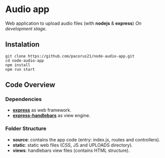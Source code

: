 # Audio app

Web application to upload audio files (with __nodejs__ & __express__) *On development stage*.

## Instalation

```
git clone https://github.com/pacorus21/node-audio-app.git
cd node-audio-app
npm install
npm run start
```

## Code Overview
### Dependencies

* [__express__](https://github.com/expressjs/express) as web framework.
* [__express-handlebars__](https://github.com/ericf/express-handlebars) as view engine.

### Folder Structure

* __source__: contains the app code (entry: index.js, routes and controllers).
* __static__: static web files (CSS, JS and UPLOADS directory).
* __views__: handlebars view files (contains HTML structure).